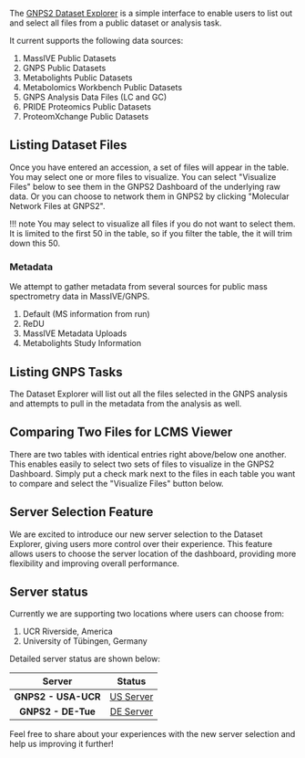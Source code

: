 The [GNPS2 Dataset Explorer](https://explorer.gnps2.org/) is a simple interface to enable users to list out and select all files from a public dataset or analysis task. 

It current supports the following data sources:

1. MassIVE Public Datasets
1. GNPS Public Datasets
1. Metabolights Public Datasets
1. Metabolomics Workbench Public Datasets
1. GNPS Analysis Data Files (LC and GC)
1. PRIDE Proteomics Public Datasets
1. ProteomXchange Public Datasets

## Listing Dataset Files

Once you have entered an accession, a set of files will appear in the table. You may select one or more files to visualize. You can select "Visualize Files" below to see them in the GNPS2 Dashboard of the underlying raw data. Or you can choose to network them in GNPS2 by clicking "Molecular Network Files at GNPS2". 

!!! note
    You may select to visualize all files if you do not want to select them. It is limited to the first 50 in the table, so if you filter the table, the it will trim down this 50. 

### Metadata

We attempt to gather metadata from several sources for public mass spectrometry data in MassIVE/GNPS. 

1. Default (MS information from run)
1. ReDU
1. MassIVE Metadata Uploads
1. Metabolights Study Information

## Listing GNPS Tasks

The Dataset Explorer will list out all the files selected in the GNPS analysis and attempts to pull in the metadata from the analysis as well. 
## Comparing Two Files for LCMS Viewer

There are two tables with identical entries right above/below one another. This enables easily to select two sets of files to visualize in the GNPS2 Dashboard. Simply put a check mark next to the files in each table you want to compare and select the "Visualize Files" button below. 

## Server Selection Feature 

We are excited to introduce our new server selection to the Dataset Explorer, giving users more control over their experience. This feature allows users to choose the server location of the dashboard, providing more flexibility and improving overall performance.

## Server status 
Currently we are supporting two locations where users can choose from:

1. UCR Riverside, America
1. University of Tübingen, Germany 


Detailed server status are shown below:

| Server              | Status |
|:-------------------:|:---------------------------------------------------------------:|
| **GNPS2 - USA-UCR** | [US Server](https://stats.uptimerobot.com/4P67vuzkr8/793055871) |
| **GNPS2 - DE-Tue**  | [DE Server](https://stats.uptimerobot.com/4P67vuzkr8/796180194) |

Feel free to share about your experiences with the new server selection and help us improving it further!
